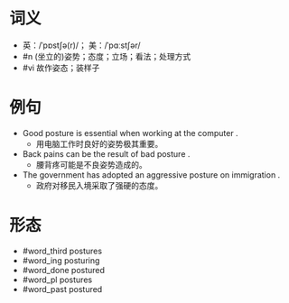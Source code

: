 # 词义
- 英：/ˈpɒstʃə(r)/； 美：/ˈpɑːstʃər/
- #n (坐立的)姿势；态度；立场；看法；处理方式
- #vi 故作姿态；装样子
# 例句
- Good posture is essential when working at the computer .
	- 用电脑工作时良好的姿势极其重要。
- Back pains can be the result of bad posture .
	- 腰背疼可能是不良姿势造成的。
- The government has adopted an aggressive posture on immigration .
	- 政府对移民入境采取了强硬的态度。
# 形态
- #word_third postures
- #word_ing posturing
- #word_done postured
- #word_pl postures
- #word_past postured
